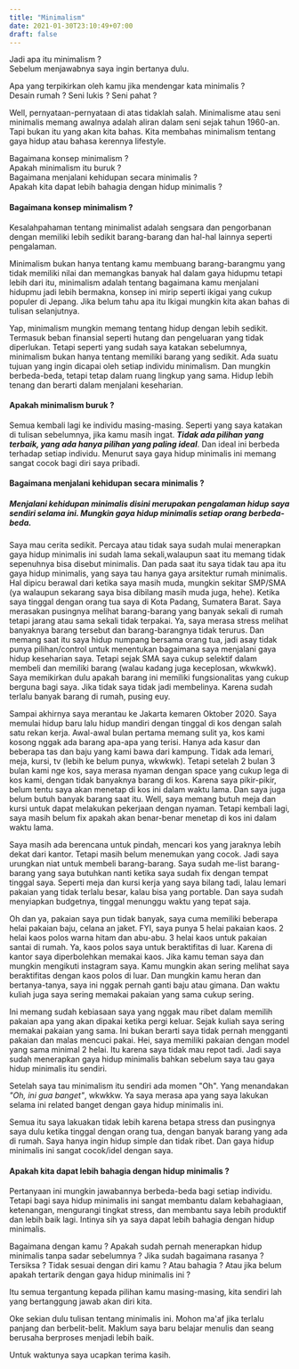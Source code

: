 ```yaml
---
title: "Minimalism"
date: 2021-01-30T23:10:49+07:00
draft: false
---
```


Jadi apa itu minimalism ?  
Sebelum menjawabnya saya ingin bertanya dulu.

Apa yang terpikirkan oleh kamu jika mendengar kata minimalis ?  
Desain rumah ? Seni lukis ? Seni pahat ?

Well, pernyataan-pernyataan di atas tidaklah salah. Minimalisme atau seni minimalis memang awalnya adalah aliran dalam seni sejak tahun 1960-an. Tapi bukan itu yang akan kita bahas. Kita membahas minimalism tentang gaya hidup atau bahasa kerennya lifestyle. 

Bagaimana konsep minimalism ?  
Apakah minimalism itu buruk ?  
Bagaimana menjalani kehidupan secara minimalis ?    
Apakah kita dapat lebih bahagia dengan hidup minimalis ?

#### Bagaimana konsep minimalism ?

Kesalahpahaman tentang minimalist adalah sengsara dan pengorbanan dengan memiliki lebih sedikit barang-barang dan hal-hal lainnya seperti pengalaman.

Minimalism bukan hanya tentang kamu membuang barang-barangmu yang tidak memiliki nilai dan memangkas banyak hal dalam gaya hidupmu tetapi lebih dari itu, minimalism adalah tentang bagaimana kamu menjalani hidupmu jadi lebih bermakna, konsep ini mirip seperti ikigai yang cukup populer di Jepang. Jika belum tahu apa itu Ikigai mungkin kita akan bahas di tulisan selanjutnya.

Yap, minimalism mungkin memang tentang hidup dengan lebih sedikit. Termasuk beban finansial seperti hutang dan pengeluaran yang tidak diperlukan. Tetapi seperti yang sudah saya katakan sebelumnya, minimalism bukan hanya tentang memiliki barang yang sedikit. Ada suatu tujuan yang ingin dicapai oleh setiap individu minimalism. Dan mungkin berbeda-beda, tetapi tetap dalam ruang lingkup yang sama. Hidup lebih tenang dan berarti dalam menjalani keseharian.

#### Apakah minimalism buruk ?

Semua kembali lagi ke individu masing-masing. Seperti yang saya katakan di tulisan sebelumnya, jika kamu masih ingat. ***Tidak ada pilihan yang terbaik, yang ada hanya pilihan yang paling ideal***. Dan ideal ini berbeda terhadap setiap individu. Menurut saya gaya hidup minimalis ini memang sangat cocok bagi diri saya pribadi.

#### Bagaimana menjalani kehidupan secara minimalis ?

##### Menjalani kehidupan minimalis disini merupakan pengalaman hidup saya sendiri selama ini. Mungkin gaya hidup minimalis setiap orang berbeda-beda.

Saya mau cerita sedikit. Percaya atau tidak saya sudah mulai menerapkan gaya hidup minimalis ini sudah lama sekali,walaupun saat itu memang tidak sepenuhnya bisa disebut minimalis. Dan pada saat itu saya tidak tau apa itu gaya hidup minimalis, yang saya tau hanya gaya arsitektur rumah minimalis. Hal dipicu berawal dari ketika saya masih muda, mungkin sekitar SMP/SMA (ya walaupun sekarang saya bisa dibilang masih muda juga, hehe). Ketika saya tinggal dengan orang tua saya di Kota Padang, Sumatera Barat. Saya merasakan pusingnya melihat barang-barang yang banyak sekali di rumah tetapi jarang atau sama sekali tidak terpakai. Ya, saya merasa stress melihat banyaknya barang tersebut dan barang-barangnya tidak terurus. Dan memang saat itu saya hidup numpang bersama orang tua, jadi asay tidak punya pilihan/control untuk menentukan bagaimana saya menjalani gaya hidup keseharian saya. Tetapi sejak SMA saya cukup selektif dalam membeli dan memiliki barang (walau kadang juga keceplosan, wkwkwk). Saya memikirkan dulu apakah barang ini memiliki fungsionalitas yang cukup berguna bagi saya. Jika tidak saya tidak jadi membelinya. Karena sudah terlalu banyak barang di rumah, pusing euy.

Sampai akhirnya saya merantau ke Jakarta kemaren Oktober 2020. Saya memulai hidup baru lalu hidup mandiri dengan tinggal di kos dengan salah satu rekan kerja. Awal-awal bulan pertama memang sulit ya, kos kami kosong nggak ada barang apa-apa yang terisi. Hanya ada kasur dan beberapa tas dan baju yang kami bawa dari kampung. Tidak ada lemari, meja, kursi, tv (lebih ke belum punya, wkwkwk). Tetapi setelah 2 bulan 3 bulan kami nge kos, saya merasa nyaman dengan space yang cukup lega di kos kami, dengan tidak banyaknya barang di kos. Karena saya pikir-pikir, belum tentu saya akan menetap di kos ini dalam waktu lama. Dan saya juga belum butuh banyak barang saat itu. Well, saya memang butuh meja dan kursi untuk dapat melakukan pekerjaan dengan nyaman. Tetapi kembali lagi, saya masih belum fix apakah akan benar-benar menetap di kos ini dalam waktu lama.

Saya masih ada berencana untuk pindah, mencari kos yang jaraknya lebih dekat dari kantor. Tetapi masih belum menemukan yang cocok. Jadi saya urungkan niat untuk membeli barang-barang. Saya sudah me-list barang-barang yang saya butuhkan nanti ketika saya sudah fix dengan tempat tinggal saya. Seperti meja dan kursi kerja yang saya bilang tadi, lalau lemari pakaian yang tidak terlalu besar, kalau bisa yang portable. Dan saya sudah menyiapkan budgetnya, tinggal menunggu waktu yang tepat saja.

Oh dan ya, pakaian saya pun tidak banyak, saya cuma memiliki beberapa helai pakaian baju, celana an jaket. FYI, saya punya 5 helai pakaian kaos. 2 helai kaos polos warna hitam dan abu-abu. 3 helai kaos untuk pakaian santai di rumah. Ya, kaos polos saya untuk beraktifitas di luar. Karena di kantor saya diperbolehkan memakai kaos. Jika kamu teman saya dan mungkin mengikuti instagram saya. Kamu mungkin akan sering melihat saya beraktifitas dengan kaos polos di luar. Dan mungkin kamu heran dan bertanya-tanya, saya ini nggak pernah ganti baju atau gimana. Dan waktu kuliah juga saya sering memakai pakaian yang sama cukup sering.

Ini memang sudah kebiasaan saya yang nggak mau ribet dalam memilih pakaian apa yang akan dipakai ketika pergi keluar. Sejak kuliah saya sering memakai pakaian yang sama. Ini bukan berarti saya tidak pernah mengganti pakaian dan malas mencuci pakai. Hei, saya memiliki pakaian dengan model yang sama minimal 2 helai. Itu karena saya tidak mau repot tadi. Jadi saya sudah menerapkan gaya hidup minimalis bahkan sebelum saya tau gaya hidup minimalis itu sendiri.

Setelah saya tau minimalism itu sendiri ada momen "Oh". Yang menandakan *"Oh, ini gua banget"*, wkwkkw. Ya saya merasa apa yang saya lakukan selama ini related banget dengan gaya hidup minimalis ini.

Semua itu saya lakuakan tidak lebih karena betapa stress dan pusingnya saya dulu ketika tinggal dengan orang tua, dengan banyak barang yang ada di rumah. Saya hanya ingin hidup simple dan tidak ribet. Dan gaya hidup minimalis ini sangat cocok/idel dengan saya.

#### Apakah kita dapat lebih bahagia dengan hidup minimalis ?

Pertanyaan ini mungkin jawabannya berbeda-beda bagi setiap individu. Tetapi bagi saya hidup minimalis ini sangat membantu dalam kebahagiaan, ketenangan, mengurangi tingkat stress, dan membantu saya lebih produktif dan lebih baik lagi. Intinya sih ya saya dapat lebih bahagia dengan hidup minimalis.

Bagaimana dengan kamu ? Apakah sudah pernah menerapkan hidup minimalis tanpa sadar sebelumnya ? Jika sudah bagaimana rasanya ? Tersiksa ? Tidak sesuai dengan diri kamu ? Atau bahagia ? Atau jika belum apakah tertarik dengan gaya hidup minimalis ini ?

Itu semua tergantung kepada pilihan kamu masing-masing, kita sendiri lah yang bertanggung jawab akan diri kita.

Oke sekian dulu tulisan tentang minimalis ini. Mohon ma'af jika terlalu panjang dan berbelit-belit. Maklum saya baru belajar menulis dan seang berusaha berproses menjadi lebih baik.

Untuk waktunya saya ucapkan terima kasih.